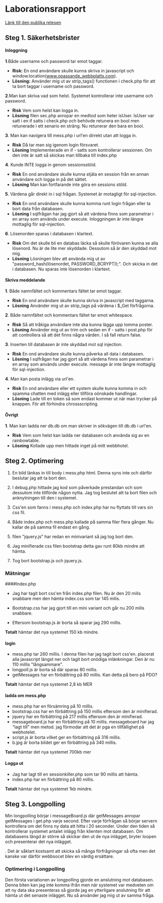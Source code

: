 # Laborationsrapport

[Länk till den publika relesen](http://latana.se/JavaScript/WebbteknikII/WTII_Labb_2/index.php)

## Steg 1. Säkerhetsbrister

#### Inloggning

**1**.Både username och password tar emot taggar.

* **Risk:** En ond användare skulle kunna skriva in javascript och window.location(www.opassande_webbplatts.com).
* **Lösning:** Använder mig ut av strip_tags() functionen i check.php för att ta bort taggar i username och password.

**2**.Man kan skriva vad som helst. Systemet kontrollerar inte username och password.
* **Risk** Vem som helst kan logga in.
* **Lösning** filen sec.php anropar en medtod som heter isUser. IsUser var satt i en if satts i check.php och behövde retunera en bool men retunerade i ett senario en sträng. Nu retunerar den bara en bool.

**3**. Man kan navigera till mess.php i url'en dirrekt utan att logga in.
* **Risk** Då tar man sig igenom login försvaret.
* **Lösning** Implementerade en if - satts som kontrollerar sessionen. Om den inte är satt så skickas man tillbaka till index.php

**4**. Kunde INTE logga in genom sessionsstöld.
* **Risk** En ond användare skulle kunna stjäla en session från en annan användare och logga in på det sättet.
* **Lösning** Man kan fortfarande inte göra en sessions stöld.

**5**. Värdena går direkt in i sql frågan. Systemet är motagligt för sql-injection.
* **Risk** En ond användare skulle kunna komma runt login frågan eller ta bort data från databasen.
* **Lösning** I sqlfrågan har jag gjort så att värdena finns som parametrar i en array som används under execute.
Inloggningen är inte längre mottaglig för sql-injection.

**6**. Lösenorden sparas i databasen i klartext.
* **Risk** Om det skulle bli en databas läcka så skulle förövaren kunna se alla lösenord. Nu är de lite mer skyddade.
Dessutom så är den skyddad mot mig.
* **Lösning** Lösningen blev att använda mig ut av "password_hash(lösenordet, PASSWORD_BCRYPT));".
Och skicka in det i databasen. Nu sparas inte lösenorden i klartext.


#### Skriva meddelande

**1**. Både namnfältet och kommentars fältet tar emot taggar.
* **Risk** En ond användare skulle kunna skriva in javascript med taggarna.
* **Lösning** Använder mig ut av strip_tags på värdena i $_Get förfrågorna.

**2**. Både namnfältet och kommentars fältet tar emot whitespace.
* **Risk** Så att tråkiga användare inte ska kunna lägga upp tomma poster.
* **Lösning** Använder mig ut av trim och sedan en if - satts i post.php för att controllera så att det finns några värden. I så fall return false.

**3**. Inserten till databasen är inte skyddad mot sql injection.
* **Risk** En ond användare skulle kunna påverka all data i databasen.
* **Lösning** I sqlfrågan har jag gjort så att värdena finns som parametrar i en array som används under execute.
message är inte längre mottaglig för sql-injection.

**4**. Man kan posta inlägg via url'en.
* **Risk** En ond användare eller ett system skulle kunna komma in och spamma chatten med inlägg eller tillföra oönskade handlingar.
* **Lösning** Lade till en token så som endast kommer ut när man trycker på knappen. För att förhindra chrossscripting.

#### Övrigt

**1**. Man kan ladda ner db.db om man skriver in sökvägen till db.db i url'en.
* **Risk** Vem som helst kan ladda ner databasen och använda sig av en rainbowtable. 
* **Lösning** Kollade upp men hittade inget på mitt webbhotel.

## Steg 2. Optimering

1. En bild länkas in till body i mess.php html. Denna syns inte och därför beslutar jag att ta bort den.

2. I debug.php hittade jag kod som påverkade prestandan och som dessutom inte tillförde någon nytta.
   Jag tog beslutet att ta bort filen och anknytningen till den i systemet.

3. Css'en som fanns i mess.php och index.php har nu flyttats till vars sin css fil.

4. Både index.php och mess.php kallade på samma filer flera gånger. Nu kallar de på samma fil endast en gång.

5. filen "jquery.js" har redan en minivariant så jag tog bort den.

6. Jag minifierade css filen bootstrap detta gav runt 80kb mindre att hämta.

7. Tog bort bootstrap.js och jquery.js.


### Mätningar
####Index.php

* Jag har tagit bort css'en från index.php filen. Nu är den 20 milis snabbare men den hämta index.css som tar 145 milis.

* Bootstrap.css har jag gjort till en mini variant och går nu 200 milis snabbare.
* Eftersom bootstrap.js är borta så sparar jag 290 millis.

**Totalt** hämtar det nya systemet 150 kb mindre.

#### login

* mess.php tar 260 millis. I denna filen har jag tagit bort css'en. placerat alla javascript längst ner och tagit bort onödiga inlänkningar. Den är nu 110 millis "långsammare".
* longpoll.js är borta så där sparas 80 millis.
* getMessages har en förbättring på 80 millis. Kan detta på bero på PDO?

**Totalt** hämtar det nya systemet 2,8 kb MER

#### ladda om mess.php

* mess.php har en försämring på 10 millis.
* bootstrap.css har en förbättring på 150 millis eftersom den är minifierad.
* jquery har en förbättring på 217 millis eftersom den är minifierad.
* messageboard.js har en förbättring på 10 millis. messageboard har jag "lagt till" men metod. jag förmodar att det är pga en tillfällighet på webhotelet.
* script.js är borta vilket ger en förbättring på 316 millis.
* b.jpg är borta bildet ger en förbättring på 340 millis.

**Totalt** hämtar det nya systemet 700kb mer

#### Logga ut

* Jag har lagt till en sessionkiller.php som tar 90 millis att hämta.
* index.php har en förbättring på 80 millis.

**Totalt** hämtar det nya systemet 1kb mindre.

## Steg 3. Longpolling

Min longpolling börjar i messageBoard.js där getMessages anropar getMessages i get.php varje second. Efter varje
förfrågan så börjar servern kontrollera om det finns ny data att hitta i 20 seconder. Under den tiden så kontrollerar
systemet antalet inlägg från klienten mot databasen. Om databasens längd är större så skickar den ut de nya inlägget,
bryter loopen och presenterar det nya inlägget.

. Det är såklart kostsamt att skicka så många förfrågningar så ofta men det kanske var därför webbsocet blev
  en värdig ersättare.

### Optimering i Longpolling

Den första variationen av longpolling gjorde en anslutning mot databasen. Denna biten kan jag inte komma ifrån
men när systemet var medveten om att ny data ska presenteras så gjorde jag en ytterligare anslutning för att hämta
ut det senaste inlägget. Nu så använder jag mig ut av samma fråga.
